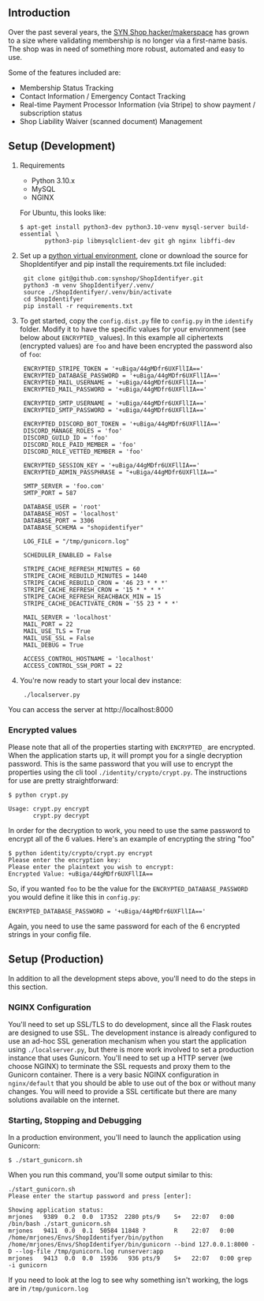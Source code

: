 ## Introduction
Over the past several years, the [SYN Shop hacker/makerspace](https://www.synshop.org) has grown to a size where validating membership is no longer via a first-name basis.  The shop was in need of something more robust, automated and easy to use.  

Some of the features included are:

- Membership Status Tracking
- Contact Information / Emergency Contact Tracking
- Real-time Payment Processor Information (via Stripe) to show payment / subscription status
- Shop Liability Waiver (scanned document) Management

## Setup (Development)

1. Requirements
    * Python 3.10.x
    * MySQL
    * NGINX

   For Ubuntu, this looks like:
   
       $ apt-get install python3-dev python3.10-venv mysql-server build-essential \
              python3-pip libmysqlclient-dev git gh nginx libffi-dev

2. Set up a [python virtual environment](http://docs.python-guide.org/en/latest/dev/virtualenvs/), clone or download the source for ShopIdentifyer and pip install the requirements.txt file included:

        git clone git@github.com:synshop/ShopIdentifyer.git
        python3 -m venv ShopIdentifyer/.venv/
        source ./ShopIdentifyer/.venv/bin/activate
        cd ShopIdentifyer
        pip install -r requirements.txt

3. To get started, copy the `config.dist.py` file to `config.py` in the `identify` folder. Modify it to have the specific values for your environment (see below about  `ENCRYPTED_` values). In this example all ciphertexts (encrypted values) are `foo` and have been encrypted the password also of `foo`:

        ENCRYPTED_STRIPE_TOKEN = '+uBiga/44gMDfr6UXFllIA=='
        ENCRYPTED_DATABASE_PASSWORD = '+uBiga/44gMDfr6UXFllIA=='
        ENCRYPTED_MAIL_USERNAME = '+uBiga/44gMDfr6UXFllIA=='
        ENCRYPTED_MAIL_PASSWORD = '+uBiga/44gMDfr6UXFllIA=='

        ENCRYPTED_SMTP_USERNAME = '+uBiga/44gMDfr6UXFllIA=='
        ENCRYPTED_SMTP_PASSWORD = '+uBiga/44gMDfr6UXFllIA=='

        ENCRYPTED_DISCORD_BOT_TOKEN = '+uBiga/44gMDfr6UXFllIA=='
        DISCORD_MANAGE_ROLES = 'foo'
        DISCORD_GUILD_ID = 'foo'
        DISCORD_ROLE_PAID_MEMBER = 'foo'
        DISCORD_ROLE_VETTED_MEMBER = 'foo'

        ENCRYPTED_SESSION_KEY = '+uBiga/44gMDfr6UXFllIA=='
        ENCRYPTED_ADMIN_PASSPHRASE = "+uBiga/44gMDfr6UXFllIA=="

        SMTP_SERVER = 'foo.com'
        SMTP_PORT = 587

        DATABASE_USER = 'root'
        DATABASE_HOST = 'localhost'
        DATABASE_PORT = 3306
        DATABASE_SCHEMA = "shopidentifyer"

        LOG_FILE = "/tmp/gunicorn.log"

        SCHEDULER_ENABLED = False

        STRIPE_CACHE_REFRESH_MINUTES = 60
        STRIPE_CACHE_REBUILD_MINUTES = 1440
        STRIPE_CACHE_REBUILD_CRON = '46 23 * * *'
        STRIPE_CACHE_REFRESH_CRON = '15 * * * *'
        STRIPE_CACHE_REFRESH_REACHBACK_MIN = 15
        STRIPE_CACHE_DEACTIVATE_CRON = '55 23 * * *'

        MAIL_SERVER = 'localhost'
        MAIL_PORT = 22
        MAIL_USE_TLS = True
        MAIL_USE_SSL = False
        MAIL_DEBUG = True

        ACCESS_CONTROL_HOSTNAME = 'localhost'
        ACCESS_CONTROL_SSH_PORT = 22

4. You're now ready to start your local dev instance:

        ./localserver.py 

You can access the server at http://localhost:8000

### Encrypted values

Please note that all of the properties starting with `ENCRYPTED_` are encrypted.  When the application starts up, it will prompt you for a single decryption password.  This is the same password that you will use to encrypt the properties using the cli tool `./identity/crypto/crypt.py`.  The instructions for use are pretty straightforward:

    $ python crypt.py

    Usage: crypt.py encrypt
           crypt.py decrypt

In order for the decryption to work, you need to use the same password to encrypt all of the 6 values. Here's an example of encrypting the string "foo"

    $ python identity/crypto/crypt.py encrypt
    Please enter the encryption key:
    Please enter the plaintext you wish to encrypt:
    Encrypted Value: +uBiga/44gMDfr6UXFllIA==

So, if you wanted `foo` to be the value for the `ENCRYPTED_DATABASE_PASSWORD` you would define it like this in `config.py`:

    ENCRYPTED_DATABASE_PASSWORD = '+uBiga/44gMDfr6UXFllIA=='

Again, you need to use the same password for each of the 6 encrypted strings in your config file.

## Setup (Production)

In addition to all the development steps above, you'll need to do the steps in this section.

### NGINX Configuration

You'll need to set up SSL/TLS to do development, since all the Flask routes are designed to use SSL.  The development instance is already configured to use an ad-hoc SSL generation mechanism when you start the application using `./localserver.py`, but there is more work involved to set a production instance that uses Gunicorn.  You'll need to set up a HTTP server (we choose NGINX) to terminate the SSL requests and proxy them to the Gunicorn container.  There is a very basic NGINX configuration in `nginx/default` that you should be able to use out of the box or without many changes.  You will need to provide a SSL certificate but there are many solutions available on the internet.

### Starting, Stopping and Debugging

In a production environment, you'll need to launch the application using Gunicorn:

    $ ./start_gunicorn.sh

When you run this command, you'll some output similar to this:

    ./start_gunicorn.sh  
    Please enter the startup password and press [enter]:

    Showing application status:
    mrjones   9389  0.2  0.0  17352  2280 pts/9    S+   22:07   0:00 /bin/bash ./start_gunicorn.sh
    mrjones   9411  0.0  0.1  50584 11848 ?        R    22:07   0:00 /home/mrjones/Envs/ShopIdentifyer/bin/python /home/mrjones/Envs/ShopIdentifyer/bin/gunicorn --bind 127.0.0.1:8000 -D --log-file /tmp/gunicorn.log runserver:app
    mrjones   9413  0.0  0.0  15936   936 pts/9    S+   22:07   0:00 grep -i gunicorn

If you need to look at the log to see why something isn't working, the logs are in `/tmp/gunicorn.log`    

